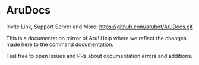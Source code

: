 # AruDocs

Invite Link, Support Server and More: https://github.com/arubot/AruDocs.git

This is a documentation mirror of Aru! Help where we reflect the changes made here to the command documentation.

Feel free to open Issues and PRs about documentation errors and additions.
